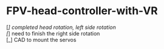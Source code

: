 # FPV-head-controller-with-VR

[_] completed head rotation, left side rotation </br>
[_] need to finish the right side rotation </br>
[_] CAD to mount the servos </br>


